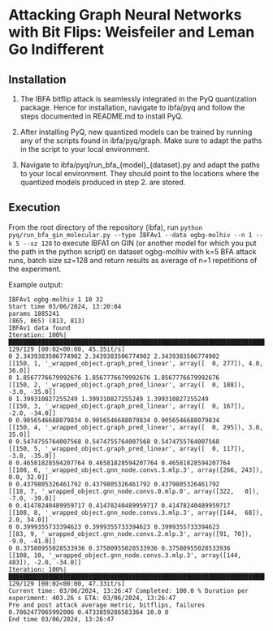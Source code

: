 # Attacking Graph Neural Networks with Bit Flips: Weisfeiler and Leman Go Indifferent

## Installation
1) The IBFA bitflip attack is seamlessly integrated in the PyQ quantization package. Hence for installation, navigate to ibfa/pyq and follow the steps documented in README.md to install PyQ.

2) After installing PyQ, new quantized models can be trained by running any of the scripts found in ibfa/pyq/graph. Make sure to adapt the paths in the script to your local environment.

3) Navigate to ibfa/pyq/run_bfa_{model}_{dataset}.py and adapt the paths to your local environment. They should point to the locations where the quantized models produced in step 2. are stored.

## Execution 
From the root directory of the repository (ibfa), run
``python pyq/run_bfa_gin_molecular.py --type IBFAv1 --data ogbg-molhiv --n 1 --k 5 --sz 128``
to execute IBFA1 on GIN (or another model for which you put the path in the python script) on dataset ogbg-molhiv with k=5 BFA attack runs, batch size sz=128 and return results as average of n=1 repetitions of the experiment. 

Example output:

    IBFAv1 ogbg-molhiv 1 10 32
    Start time 03/06/2024, 13:20:04
    params 1885241
    (865, 865) (813, 813)
    IBFAv1 data found
    Iteration: 100%|██████████████████████████████████████████████████████████████████████████████████████████████████████████████████████████████████████████████████████████████████████████████████████| 129/129 [00:02<00:00, 45.35it/s]
    0 2.3439383506774902 2.3439383506774902 2.3439383506774902
    [[150, 1, '_wrapped_object.graph_pred_linear', array([  0, 277]), 4.0, 36.0]]
    0 1.8567776679992676 1.8567776679992676 1.8567776679992676
    [[150, 2, '_wrapped_object.graph_pred_linear', array([  0, 188]), -3.0, -35.0]]
    0 1.399310827255249 1.399310827255249 1.399310827255249
    [[150, 3, '_wrapped_object.graph_pred_linear', array([  0, 167]), -2.0, -34.0]]
    0 0.9056546688079834 0.9056546688079834 0.9056546688079834
    [[150, 4, '_wrapped_object.graph_pred_linear', array([  0, 295]), 3.0, 35.0]]
    0 0.5474755764007568 0.5474755764007568 0.5474755764007568
    [[150, 5, '_wrapped_object.graph_pred_linear', array([  0, 117]), -3.0, -35.0]]
    0 0.46581828594207764 0.46581828594207764 0.46581828594207764
    [[108, 6, '_wrapped_object.gnn_node.convs.3.mlp.3', array([266, 243]), 0.0, 32.0]]
    0 0.4379805326461792 0.4379805326461792 0.4379805326461792
    [[18, 7, '_wrapped_object.gnn_node.convs.0.mlp.0', array([322,   0]), -7.0, -39.0]]
    0 0.41478240489959717 0.41478240489959717 0.41478240489959717
    [[108, 8, '_wrapped_object.gnn_node.convs.3.mlp.3', array([144,  68]), 2.0, 34.0]]
    0 0.3999355733394623 0.3999355733394623 0.3999355733394623
    [[83, 9, '_wrapped_object.gnn_node.convs.2.mlp.3', array([91, 70]), -9.0, -41.0]]
    0 0.37580955028533936 0.37580955028533936 0.37580955028533936
    [[108, 10, '_wrapped_object.gnn_node.convs.3.mlp.3', array([144, 483]), -2.0, -34.0]]
    Iteration: 100%|██████████████████████████████████████████████████████████████████████████████████████████████████████████████████████████████████████████████████████████████████████████████████████| 129/129 [00:02<00:00, 47.33it/s]
    Current time: 03/06/2024, 13:26:47 Completed: 100.0 % Duration per experiment: 403.26 s ETA: 03/06/2024, 13:26:47
    Pre and post attack average metric, bitflips, failures 0.7062477065992006 0.4733859286583364 10.0 0
    End time 03/06/2024, 13:26:47

